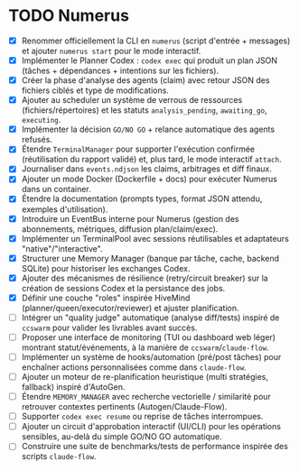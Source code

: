 # TODO Numerus

- [x] Renommer officiellement la CLI en `numerus` (script d'entrée + messages) et ajouter `numerus start` pour le mode interactif.
- [x] Implémenter le Planner Codex : `codex exec` qui produit un plan JSON (tâches + dépendances + intentions sur les fichiers).
- [x] Créer la phase d'analyse des agents (claim) avec retour JSON des fichiers ciblés et type de modifications.
- [x] Ajouter au scheduler un système de verrous de ressources (fichiers/répertoires) et les statuts `analysis_pending`, `awaiting_go`, `executing`.
- [x] Implémenter la décision `GO/NO GO` + relance automatique des agents refusés.
- [x] Étendre `TerminalManager` pour supporter l'exécution confirmée (réutilisation du rapport validé) et, plus tard, le mode interactif `attach`.
- [x] Journaliser dans `events.ndjson` les claims, arbitrages et diff finaux.
- [x] Ajouter un mode Docker (Dockerfile + docs) pour exécuter Numerus dans un container.
- [x] Étendre la documentation (prompts types, format JSON attendu, exemples d'utilisation).
- [x] Introduire un EventBus interne pour Numerus (gestion des abonnements, métriques, diffusion plan/claim/exec).
- [x] Implémenter un TerminalPool avec sessions réutilisables et adaptateurs "native"/"interactive".
- [x] Structurer une Memory Manager (banque par tâche, cache, backend SQLite) pour historiser les exchanges Codex.
- [x] Ajouter des mécanismes de résilience (retry/circuit breaker) sur la création de sessions Codex et la persistance des jobs.
- [x] Définir une couche "roles" inspirée HiveMind (planner/queen/executor/reviewer) et ajuster planification.
- [ ] Intégrer un "quality judge" automatique (analyse diff/tests) inspiré de `ccswarm` pour valider les livrables avant succès.
- [ ] Proposer une interface de monitoring (TUI ou dashboard web léger) montrant statut/événements, à la manière de `ccswarm`/`claude-flow`.
- [ ] Implémenter un système de hooks/automation (pré/post tâches) pour enchaîner actions personnalisées comme dans `claude-flow`.
- [ ] Ajouter un moteur de re-planification heuristique (multi stratégies, fallback) inspiré d'AutoGen.
- [ ] Étendre `MEMORY_MANAGER` avec recherche vectorielle / similarité pour retrouver contextes pertinents (Autogen/Claude-Flow).
- [ ] Supporter `codex exec resume` ou reprise de tâches interrompues.
- [ ] Ajouter un circuit d'approbation interactif (UI/CLI) pour les opérations sensibles, au-delà du simple GO/NO GO automatique.
- [ ] Construire une suite de benchmarks/tests de performance inspirée des scripts `claude-flow`.
